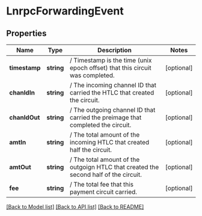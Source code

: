 # LnrpcForwardingEvent

## Properties
Name | Type | Description | Notes
------------ | ------------- | ------------- | -------------
**timestamp** | **string** | / Timestamp is the time (unix epoch offset) that this circuit was completed. | [optional] 
**chanIdIn** | **string** | / The incoming channel ID that carried the HTLC that created the circuit. | [optional] 
**chanIdOut** | **string** | / The outgoing channel ID that carried the preimage that completed the circuit. | [optional] 
**amtIn** | **string** | / The total amount of the incoming HTLC that created half the circuit. | [optional] 
**amtOut** | **string** | / The total amount of the outgoign HTLC that created the second half of the circuit. | [optional] 
**fee** | **string** | / The total fee that this payment circuit carried. | [optional] 

[[Back to Model list]](../README.md#documentation-for-models) [[Back to API list]](../README.md#documentation-for-api-endpoints) [[Back to README]](../README.md)


